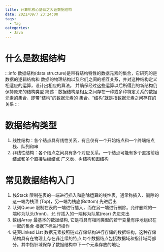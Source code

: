 ```yaml
---
title: 计算机核⼼基础之⼤话数据结构
date: 2021/09/7 23:24:00
tags:
  - Tag
categories:
  - Java
---
```

# 什么是数据结构
:::info 
数据结构(data structure)是带有结构特性的数据元素的集合，它研究的是数据的逻辑结构和
数据的物理结构以及它们之间的相互关系，并对这种结构定义相适应的运算，设计出相应的算法，
并确保经过这些运算以后所得到的新结构仍保持原来的结构类型
简述：数据结构是相互之间存在⼀种或多种特定关系的数据元素的集合，即带“结构”的数据元素的
集合。“结构”就是指数据元素之间存在的关系
:::

# 数据结构类型
1. 线性结构：各个结点具有线性关系，有且仅有⼀个开始结点和⼀个终端结点
栈、队列和串
2. ⾮线性结构：各个结点之间具有多个对应关系，⼀个结点可能有多个直接前趋结点和多个直接后继结点
⼴义表、树结构和图结构

# 常⻅数据结构⼊⻔
1. 栈Stack
限制在表的⼀端进⾏插⼊和删除运算的线性表，通常称插⼊、删除的这⼀端为栈顶
(Top)，另⼀端为栈底(Bottom)
先进后出
2. 队列Queue
限制在表的⼀端进⾏插⼊，⽽在另⼀端进⾏删除。允许删除的⼀端称为队头(front)，允
许插⼊的⼀端称为队尾(rear)
先进先出
3. 数组Array
最基本的数据结构, 它是将具有相同类型的若⼲变量有序地组织在⼀起的集合
根据下标进⾏操作
4. 链表Linked List
数据元素按照链式存储结构进⾏存储的数据结构，这种存储结构具有在物理上存在⾮连续的特点,每个数据结点包括数据域和指针域两部分。其中指针域保存了数据结构中下⼀个元素存放的地址